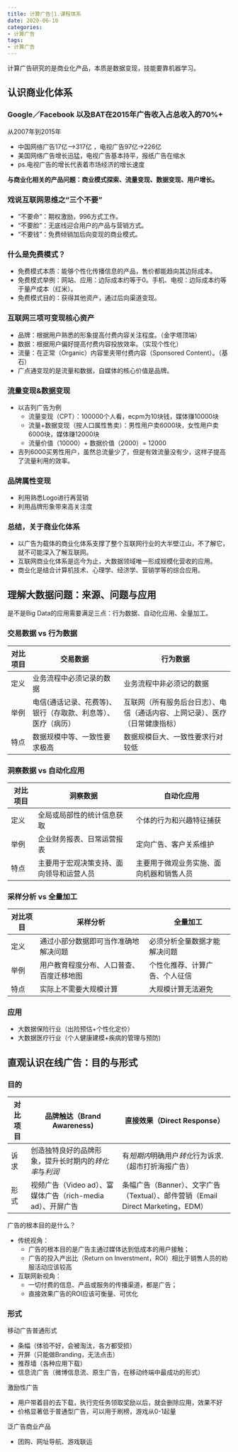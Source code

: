 ```yaml
---
title: 计算广告|1.课程体系
date: 2020-06-10
categories:
- 计算广告
tags:
- 计算广告
---
```

计算广告研究的是商业化产品，本质是数据变现，技能要靠机器学习。

## 认识商业化体系
### Google／Facebook 以及BAT在2015年广告收入占总收入的70%+
从2007年到2015年
* 中国网络广告17亿-->317亿 ，电视广告97亿->226亿
* 美国网络广告增长迅猛，电视广告基本持平，报纸广告在缩水
* ps.电视广告的增长代表着市场经济的增长速度

**与商业化相关的产品问题：商业模式探索、流量变现、数据变现、用户增长。**

### 戏说互联网思维之“三个不要”
* “不要命”：期权激励，996方式工作。
* “不要脸”：无底线迎合用户的产品与营销方式。
* “不要钱”：免费倾销加后向变现的商业模式。
<!-- more -->

### 什么是免费模式？
* 免费模式本质：能够个性化传播信息的产品，售价都能趋向其边际成本。<br>
* 免费模式举例：网站、应用：边际成本约等于0。手机、电视：边际成本约等于量产成本（红米）。<br>
* 免费模式目的：获得其他资产，通过后向渠道变现。<br>

### 互联网三项可变现核心资产
* 品牌：根据用户熟悉的形象提高付费内容关注程度。（金字塔顶端）
* 数据：根据用户偏好提高付费内容投放效率。（实现个性化）
* 流量：在正常（Organic）内容里夹带付费内容（Sponsored Content）。（基石）
* 广点通变现的是流量和数据，自媒体的核心价值是品牌。

### 流量变现&数据变现
* 以吉列广告为例
    - 流量变现（CPT）：100000个人看，ecpm为10块钱，媒体赚10000块<br>
    - 流量+数据变现（按人口属性售卖）：男性用户卖6000块，女性用户卖6000块，媒体赚12000块<br>
    - 流量价值（10000）+  数据价值（2000）= 12000<br>
* 吉列6000买男性用户，虽然总流量少了，但是有效流量没有少，这样子提高了流量利用的效率。<br>

### 品牌属性变现
* 利用熟悉Logo进行再营销
* 利用品牌形象带来高关注度

### 总结，关于商业化体系
* 以广告为载体的商业化体系支撑了整个互联网行业的大半壁江山，不了解它，就不可能深入了解互联网。
* 互联网商业化体系是迄今为止，大数据领域唯一形成规模化营收的应用。
* 商业化是结合计算机技术、心理学、经济学、营销学等的综合应用。

## 理解大数据问题：来源、问题与应用
 是不是Big Data的应用需要满足三点：行为数据、自动化应用、全量加工。
### 交易数据 vs 行为数据
对比项目 | 交易数据 | 行为数据
------------- | ------------- | -------------
定义  | 业务流程中必须记录的数据 |业务流程中非必须记的数据
举例  | 电信(通话记录、花费等)、银行（存取款、利息等）、医疗（病历） | 互联网（所有服务后台日志）、电信（通话内容、上网记录）、医疗（日常健康指标）
特点 | 数据规模中等、一致性要求极高 | 数据规模巨大、一致性要求行对较低

### 洞察数据 vs 自动化应用
对比项目 | 洞察数据 | 自动化应用
------------- | ------------- | -------------
定义 | 全局或局部性的统计信息获取 | 个体的行为和兴趣特征捕获
举例 | 企业财务报表、日常运营报表 | 定向广告、客户关系维护
特点 | 主要用于宏观决策支持、面向领导和运营人员 | 主要用于微观业务实施、面向机器和销售人员

### 采样分析 vs 全量加工
对比项目 | 采样分析 | 全量加工
------------- | ------------- | -------------
定义 | 通过小部分数据即可当作准确地解决问题 | 必须分析全量数据才能解决问题
举例 | 用户教育程度分布、人口普查、百度迁移地图 | 个性化推荐、计算广告、个人征信
特点 | 实际上不需要大规模计算 | 大规模计算无法避免

### 应用
* 大数据保险行业（出险预估+个性化定价）
* 大数据医疗行业（个人健康建模+疾病的管理与预防)

## 直观认识在线广告：目的与形式
### 目的
对比项目 |  品牌触达（Brand Awareness) | 直接效果（Direct Response）
------------- | ------------- | -------------
诉求 | 创造独特良好的品牌形象，提升长时期内的*转化率*与*利润* | 有*短期内*明确用户*转化*行为诉求.（超市打折海报广告）
形式 | 视频广告（Video ad）、富媒体广告（rich-media ad）、开屏广告 | 条幅广告（Banner）、文字广告（Textual）、邮件营销（Email Direct Marketing，EDM）

广告的根本目的是什么？
* 传统视角：
    - 广告的根本目的是广告主通过媒体达到低成本的用户接触；
    - 广告的投入产出比（Return on Inverstment，ROI）相比于销售人员的劝服活动应该较高
* 互联网新视角：
    - 一切付费的信息、产品或服务的传播渠道，都是广告；
    - 直接效果广告的ROI应该可衡量、可优化

### 形式
移动广告普通形式
* 条幅（体验不好，会被淘汰，各方都受损）
* 开屏（只能做Branding，无法点击）
* 推荐墙（各种应用下载）
* 信息流广告（微博信息流、原生广告，在移动终端中最成功的形式）

激励性广告
* 用户带着目的去下载，执行完任务领取奖励以后，就会删除应用，效果不好
* 价格显著低于普通型广告，可以用于刷榜，游戏从0-1起量

泛广告商业产品
* 团购、网址导航、游戏联运